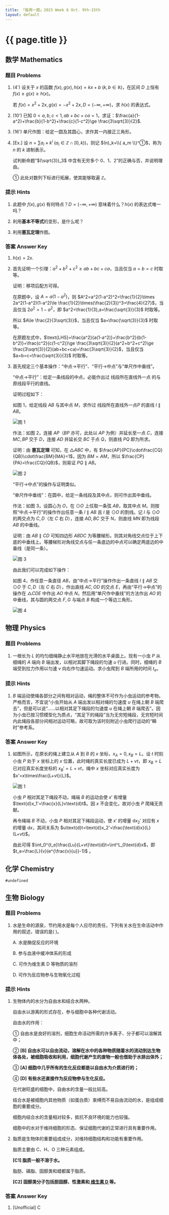 ```yaml
---
title: 「每周一题」2023 Week 6 Oct. 9th-15th
layout: default
---
```


# {{ page.title }}

## 数学 Mathematics

### 题目 Problems

1. (4') 设关于 $x$ 的函数 $f(x),g(x),h(x)=kx+b\ (k,b\in\mathbb{R})$，在区间 $D$ 上恒有 $f(x)\ge g(x)\ge h(x)$。
   
   若 $f(x)=x^2+2x,g(x)=-x^2+2x,D=(-\infty,+\infty)$，求 $h(x)$ 的表达式。

2. (10') 已知 $0<a,b,c<1,ab+bc+ca=1$，求证：$\frac{a}{1-a^2}+\frac{b}{1-b^2}+\frac{c}{1-c^2}\ge \frac{3\sqrt{3}}{2}$.

3. (16') 单尺作图：给定一圆及其圆心，求作其一内接正三角形。

4. [Ex.] 设 $n=\sum{a_i\times k^i}\ (a_i\in \mathbb{Z}\cap[0,k))$，则记 $(n)_k=\\{ a_m \\}^①$，称为 $n$ 的 $k$ 进制表示。
   
   试判断命题“$(\sqrt{3})_3$ 中含有无穷多个 $0$、$1$、$2$”的正确与否，并说明理由。

   ① 此处对数列下标进行拓展，使其能够取遍 $\mathbb{Z}$。

### 提示 Hints

1. 此题中 $f(x),g(x)$ 有何特点？$D=(-\infty,+\infty)$ 意味着什么？$h(x)$ 的表达式唯一吗？
   
2. 利用**基本不等式**的变形，是什么呢？

3. 利用**塞瓦定理**作图。

### 答案 Answer Key

1. $h(x)=2x$.

2. 首先证明一个引理：$a^2+b^2+c^2\ge ab+bc+ca$，当且仅当 $a=b=c$ 时取等。

   证明：移项后配方可得。

   在原题中，设 $A=a(1-a^2)$，则 $A^2=a^2(1-a^2)^2=\frac{1}{2}\times 2a^2(1-a^2)(1-a^2)\le \frac{1}{2}\times(\frac{2}{3})^3=\frac{4}{27}$，当且仅当 $2a^2=1-a^2$，即 $a^2=\frac{1}{3},a=\frac{\sqrt{3}}{3}$ 时取等。

   所以 $A\le \frac{2}{3\sqrt{3}}$，当且仅当 $a=\frac{\sqrt{3}}{3}$ 时取等。

   在原题左式中，$\text{LHS}=\frac{a^2}{a(1-a^2)}+\frac{b^2}{b(1-b^2)}+\frac{c^2}{c(1-c^2)}\ge \frac{3\sqrt{3}}{2}(a^2+b^2+c^2)\ge \frac{3\sqrt{3}}{2}(ab+bc+ca)=\frac{3\sqrt{3}}{2}$，当且仅当 $a=b=c=\frac{\sqrt{3}}{3}$ 时取等。

3. 首先规定三个基本操作：“中点→平行”、“平行→中点”与“单尺作中垂线”。

   “中点→平行”：给定一条线段的中点，必能作出过 线段所在直线外一点 的与原线段平行的直线。

   证明过程如下：

   如图 1，给定线段 $AB$ 与其中点 $M$，求作过 线段所在直线外一点$P$ 的直线 $l \parallel AB$。
   
   ![图 1](./img/wad_2023_w9_mth_pic1.png)

   作法：如图 2，连接 $AP$（$BP$ 亦可，此处以 $AP$ 为例）并延长至一点 $C$，连接 $MC,BP$ 交于 $D$，连接 $AD$ 并延长交 $BC$ 于点 $Q$，则直线 $PQ$ 即为所求。

   证明：由 **塞瓦定理** 可知，在 $\triangle{ABC}$ 中，有 $\frac{AP}{PC}\cdot\frac{CQ}{QB}\cdot\frac{BM}{MA}=1$，因为 $BM=AM$，所以 $\frac{CP}{PA}=\frac{CQ}{QB}$，则易证 $PQ\parallel AB$。

   ![图 2](./img/wad_2023_w9_mth_pic2.png)

   “平行→中点”的操作与证明类似。

   “单尺作中垂线”：在圆中，给定一条线段及其中点，则可作出其中垂线。

   作法：如图 3，设圆心为 $O$，在 $\odot{O}$ 上任取一条弦 $AB$，取其中点 $M$。则按照“中点→平行”的操作作出任意一条 $l\parallel AB$ 且 $l$ 是 $\odot{O}$ 的割线。记 $l$ 与 $\odot{O}$ 的两交点为 $C,D$（左 $C$ 右 $D$），连接 $AD,BC$ 交于 $N$，则直线 $MN$ 即为线段 $AB$ 的中垂线。

   证明：由 $AB\parallel CD$ 可知四边形 $ABDC$ 为等腰梯形。则其对角线交点位于上下底的中垂线上。等腰梯形对角线交点与任一条底边的中点可以确定两底边的中垂线（是同一条）。

   ![图 3](./img/wad_2023_w9_mth_pic3.png)

   由此我们可以完成如下操作：

   如图 4，作任意一条直径 $AB$，由“中点→平行”操作作出一条直线 $l\parallel{AB}$ 交 $\odot{O}$ 于 $C,D$（左 $C$ 右 $D$），作出直线 $AC,OD$ 的交点 $E$，再由“平行→中点”的操作在 $\triangle{CDE}$ 中作出 $AO$ 中点 $N$。然后用“单尺作中垂线”的方法作出 $AO$ 的中垂线，其与圆的两交点 $F,G$ 与端点 $B$ 构成一个等边三角形。

   ![图 4](./img/wad_2023_w9_mth_pic4.png)

## 物理 Physics

### 题目 Problems

1. 一根长为 $L$ 的均匀细绳静止水平地放在光滑的水平桌面上。现有一小虫 $P$ 从细绳的 $A$ 端向 $B$ 端出发，以相对其脚下绳段的匀速 $u$ 行进。同时，细绳的 $B$ 端受到拉力作用以匀速 $v$ 向右作匀速运动。求小虫爬到 $B$ 端所用的时间 $t_e$。

### 提示 Hints

1. $B$ 端运动使绳各部分之间有相对运动，绳的整体不可作为小虫运动的参考物。严格而言，不宜说“小虫开始从 $A$ 端出发以相对绳的匀速度 $u$ 在绳上朝 $B$ 端爬去”，但是可以说“……以相对其足下绳段的匀速度 $u$ 在绳上朝 $B$ 端爬去”。因为小虫已按习惯模型化为质点，“其足下的绳段”当为无穷短绳段，无穷短时间内此绳段各部分间相对运动可略，故可取为该时刻附近小虫爬行运动的“瞬时”参考系。

### 答案 Answer Key

1. 如图所示，在原长的绳上建立从 $A$ 到 $B$ 的 $x$ 坐标，$x_A=0,x_B=L$。设 $t$ 时刻小虫 $P$ 处于 $x$ 坐标上的 $x$ 位置，此时绳的真实长度已成为 $L+vt$，即 $x_B=L$ 已对应真实长度坐标的 $x_B'=L+vt$，绳中 $x$ 坐标对应真实长度为 $x'=x\times\frac{L+vt}{L}$。
   
   ![图 1](./img/wad_2023_w9_phy_pic1.png)

   小虫 $P$ 相对其足下绳段不动，绳端 $B$ 的运动会使 $x'$ 有增量 $\text{d}x_1'=\frac{x}{L}v\text{d}t$。因 $x$ 不会变化，故对小虫 $P$ 爬绳无贡献。
   
   再令绳端 $B$ 不动，小虫 $P$ 相对其足下绳段运动，使 $x'$ 的增量 $\text{d}x_2'$ 对应有 $x$ 的增量 $\text{d}x$，其间关系为 $u\text{d}t=\text{d}x_2'=\frac{\text{d}x}{L}(L+vt)$。

   由此可得 $\int_0^{t_e}\frac{Lu}{L+vt}\text{d}t=\int^L_0\text{d}x$，即 $t_e=\frac{L}{v}(e^{\frac{v}{u}}-1)$ 。

## 化学 Chemistry

`#undefined`

## 生物 Biology

### 题目 Problems

1. 水是生命的源泉，节约用水是每个人应尽的责任，下列有关水在生命活动中作用的叙述，错误的是(    )。
   
   A. 水是酶促反应的环境
   
   B. 参与血液中缓冲体系的形成
   
   C. 可作为维生素 D 等物质的溶剂
   
   D. 可作为反应物参与生物氧化过程

### 提示 Hints

1. 生物体内的水分为自由水和结合水两种。
   
   自由水以游离的形式存在，参与细胞中各种代谢活动。

   自由水的作用：
   
   ① 自由水是良好的溶剂，细胞生命活动所需的许多离子、分子都可以溶解其中；
   
   ② **[B] 自由水可以自由流动，溶解在水中的各种物质随着水的流动到达生物体各处，被细胞吸收和利用，细胞代谢产生的废物一般也借助于水排出体外；**
   
   ③ **[A] 细胞中几乎所有的生化反应都是以自由水为介质进行的；**
   
   ④ **[D] 有些水还直接作为反应物参与生化反应。**
   
   在代谢旺盛的细胞中，自由水的含量一般比较高。

   结合水是被细胞内其他物质（如蛋白质）束缚而不易自由流动的水，是组成细胞的重要成分。

   细胞内结合水的含量相对较多，抵抗不良环境的能力也较强。

   细胞中的水对于维持细胞的形态、保证细胞代谢的正常进行具有重要作用。

2. 脂质是生物体的重要组成成分，对维持细胞结构和功能有重要作用。
   
   脂质主要由 $\text{C}$、$\text{H}$、$\text{O}$ 三种元素组成。
   
   **[C1] 脂质一般不溶于水。**
   
   脂肪、磷脂、固醇类和蜡都属于脂质。

   **[C2] 固醇类分子包括胆固醇、性激素和<u> 维生素 D </u>等。**

### 答案 Answer Key

1. [Unofficial] C